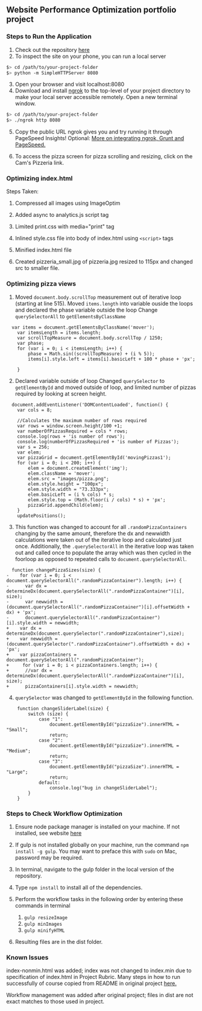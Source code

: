 ## Website Performance Optimization portfolio project

### Steps to Run the Application

1.  Check out the repository [here](https://github.com/acct252000/frontend-nanodegree-mobile-portfolio)
2.  To inspect the site on your phone, you can run a local server

  ```bash
  $> cd /path/to/your-project-folder
  $> python -m SimpleHTTPServer 8080
  ```

3. Open your browser and visit localhost:8080
4. Download and install [ngrok](https://ngrok.com/) to the top-level of your project directory to make your local server accessible remotely.  Open a new terminal window.

  ``` bash
  $> cd /path/to/your-project-folder
  $> ./ngrok http 8080
  ```

5. Copy the public URL ngrok gives you and try running it through PageSpeed Insights! Optional: [More on integrating ngrok, Grunt and PageSpeed.](http://www.jamescryer.com/2014/06/12/grunt-pagespeed-and-ngrok-locally-testing/)

6.  To access the pizza screen for pizza scrolling and resizing, click on the Cam's Pizzeria link.



### Optimizing index.html

Steps Taken:

1.  Compressed all images using ImageOptim

2.  Added async to analytics.js script tag

3.  Limited print.css with media="print" tag

4.  Inlined style.css file into body of index.html using `<script>` tags

5.  Minified index.html file

6.  Created pizzeria_small.jpg of pizzeria.jpg resized to 115px and changed src to smaller file.

### Optimizing pizza views

1.  Moved `document.body.scrollTop` measurement out of iterative loop (starting at line 515).  Moved `items.length` into variable ouside the loops and declared the phase variable outside the loop  Change `querySelectorAll` to `getElementsByClassName`

```
  var items = document.getElementsByClassName('mover');
    var itemsLength = items.length;
    var scrollTopMeasure = document.body.scrollTop / 1250;
    var phase;
    for (var i = 0; i < itemsLength; i++) {
        phase = Math.sin((scrollTopMeasure) + (i % 5));
        items[i].style.left = items[i].basicLeft + 100 * phase + 'px';
        
    }
  ```
2.  Declared variable outside of loop  Changed `querySelector` to `getElementById` and moved outside of loop, and limited number of pizzas required by looking at screen height.

```
  document.addEventListener('DOMContentLoaded', function() {
    var cols = 8;

    //Calculates the maximum number of rows required
    var rows = window.screen.height/100 +1;
    var numberOfPizzasRequired = cols * rows;
    console.log(rows + 'is number of rows');
    console.log(numberOfPizzasRequired + 'is number of Pizzas');
    var s = 256;
    var elem;
    var pizzaGrid = document.getElementById('movingPizzas1');
    for (var i = 0; i < 200; i++) {
        elem = document.createElement('img');
        elem.className = 'mover';
        elem.src = "images/pizza.png";
        elem.style.height = "100px";
        elem.style.width = "73.333px";
        elem.basicLeft = (i % cols) * s;
        elem.style.top = (Math.floor(i / cols) * s) + 'px';
        pizzaGrid.appendChild(elem);
    }
    updatePositions();
```

3. This function was changed to account for all `.randomPizzaContainers` changing by the same amount,
therefore the dx and newwidth calculations were taken out of the iterative loop and calculated just once.
Additionally, the `.querySelectorAll` in the iterative loop was taken out and called once to populate the array
which was then cycled in the foorloop as opposed to repeated calls to `document.querySelectorAll`.

```
  function changePizzaSizes(size) {
-    for (var i = 0; i < document.querySelectorAll(".randomPizzaContainer").length; i++) {
-      var dx = determineDx(document.querySelectorAll(".randomPizzaContainer")[i], size);
-      var newwidth = (document.querySelectorAll(".randomPizzaContainer")[i].offsetWidth + dx) + 'px';
-      document.querySelectorAll(".randomPizzaContainer")[i].style.width = newwidth;
+    var dx = determineDx(document.querySelector(".randomPizzaContainer"),size);
+    var newwidth = (document.querySelector(".randomPizzaContainer").offsetWidth + dx) + 'px';
+    var pizzaContainers = document.querySelectorAll(".randomPizzaContainer");
+     for (var i = 0; i < pizzaContainers.length; i++) {
+      //var dx = determineDx(document.querySelectorAll(".randomPizzaContainer")[i], size);
+      pizzaContainers[i].style.width = newwidth;
```

4.  `querySelector` was changed to `getElementById` in the following function.

```
    function changeSliderLabel(size) {
        switch (size) {
            case "1":
                document.getElementById("pizzaSize").innerHTML = "Small";
                return;
            case "2":
                document.getElementById("pizzaSize").innerHTML = "Medium";
                return;
            case "3":
                document.getElementById("pizzaSize").innerHTML = "Large";
                return;
            default:
                console.log("bug in changeSliderLabel");
        }
    }
```

### Steps to Check Workflow Optimization

1.  Ensure node package manager is installed on your machine.  If not installed, see website [here](https://nodejs.org)

2.  If gulp is not installed globally on your machine, run the command  `npm install -g gulp`.  You may want to preface this with `sudo` on Mac, password may be required.

3.  In terminal, navigate to the gulp folder in the local version of the repository.

4.  Type `npm install` to install all of the dependencies.

5.  Perform the workflow tasks in the following order by entering these commands in terminal

    1.  `gulp resizeImage`
    2.  `gulp minImages`
    3.  `gulp minifyHTML`

6. Resulting files are in the dist folder.


### Known Issues
index-nonmin.html was added; index was not changed to index.min due to specification of index.html in Project Rubric.   Many steps in how to run successfully of course copied from README in original project [here.](https://github.com/udacity/frontend-nanodegree-mobile-portfolio)

Workflow management was added after original project; files in dist are not exact matches to those used in project.